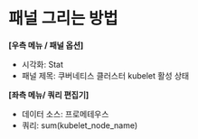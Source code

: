# 패널 그리는 방법

**[우측 메뉴 / 패널 옵션]**
* 시각화: Stat
* 패널 제목: 쿠버네티스 클러스터 kubelet 활성 상태


**[좌측 메뉴/ 쿼리 편집기]** 
* 데이터 소스: 프로메테우스
* 쿼리: sum(kubelet_node_name)

